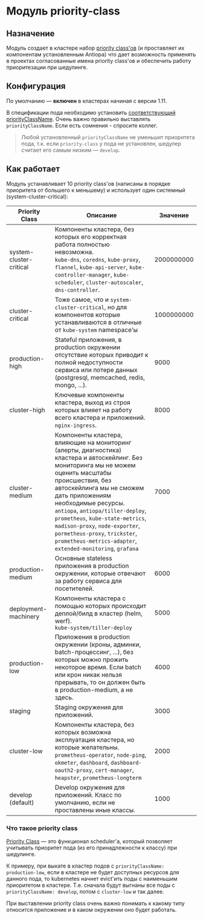Модуль priority-class
=======================

## Назначение

Модуль создает в кластере набор [priority class'ов](https://kubernetes.io/docs/concepts/configuration/pod-priority-preemption/#priorityclass) (и проставляет их компонентам установленным Antiopa) что дает возможность применять в проектах согласованные имена priority class'ов и обеспечить работу приоритезации при шедулинге.

##  Конфигурация

По умолчанию — **включен** в кластерах начиная с версии 1.11.

В спецификации пода необходимо установить [соответствующий](#как-работает) [priorityClassName](https://kubernetes.io/docs/concepts/configuration/pod-priority-preemption/#pod-priority).
Очень важно правильно выставлять `priorityClassName`. Если есть сомнения - спросите коллег.

> Любой установленный `priorityClassName` не уменьшит приоритета пода, т.к. если `priority-class` у пода не установлен, шедулер считает его самым низким — `develop`.

##  Как работает

Модуль устанавливает 10 priority class'ов (написаны в порядке приоритета от большего к меньшему) и использует один системный (system-cluster-critical):

| Priority Class          | Описание                                                                                                                                                            | Значение   |
|-------------------------|---------------------------------------------------------------------------------------------------------------------------------------------------------------------|------------|
| system-cluster-critical | Компоненты кластера, без которых его корректная работа полностью невозможна.<br>`kube-dns`, `coredns`, `kube-proxy`, `flannel`, `kube-api-server`, `kube-controller-manager`, `kube-scheduler`, `cluster-autoscaler`, `dns-controller`.                             | 2000000000 |
| cluster-critical        | Тоже самое, что и `system-cluster-critical`, но для компонентов которые устанавливаются в отличные от `kube-system` namespace'ы | 1000000000 |
| production-high         | Stateful приложения, в production окружении отсутствие которых приводит к полной недоступности сервиса или потере данных (postgresql, memcached, redis, mongo, ...). | 9000       |
| cluster-high            | Ключевые компоненты кластера, выход из строя которых влияет на работу всего кластера и приложений.<br>`nginx-ingress`.                                              | 8000       |
| cluster-medium          | Компоненты кластера, влияющие на мониторинг (алерты, диагностика) кластера и автоскейлинг. Без мониторинга мы не можем оценить масштабы происшествия, без автоскейлинга мы не сможем дать приложениям необходимые ресурсы.<br>`antiopa`, `antiopa/tiller-deploy`, `prometheus`, `kube-state-metrics`, `madison-proxy`, `node-exporter`, `pormetheus-proxy`, `trickster`, `prometheus-metrics-adapter`, `extended-monitoring`, `grafana`                       | 7000       |
| production-medium       | Основные stateless приложения в production окружении, которые отвечают за работу сервиса для посетителей.                                                            | 6000       |
| deployment-machinery    | Компоненты кластера с помощью которых происходит деплой/билд в кластер (helm, werf).<br>`kube-system/tiller-deploy`                                                                                 | 5000       |
| production-low          | Приложения в production окружении (кроны, админки, batch-процессинг, ...), без которых можно прожить некоторое время. Если batch или крон никак нельзя прерывать, то он должен быть в production-medium, а не здесь.                                          | 4000       |
| staging                 | Staging окружения для приложений.                                                                                                                                    | 3000       |
| cluster-low             | Компоненты кластера, без которых возможна эксплуатация кластера, но которые желательны. <br>`prometheus-operator`, `node-ping`, `okmeter`, `dashboard`, `dashboard-oauth2-proxy`, `cert-manager`, `heapster`, `prometheus-longterm`                                                                              | 2000       |
| develop (default)       | Develop окружения для приложений. Класс по умолчанию, если не проставлены иные классы.                                                                               | 1000       |

### Что такое priority class

[Priority Class](https://kubernetes.io/docs/concepts/configuration/pod-priority-preemption) — это функционал scheduler'а, который позволяет учитывать приоритет пода (из его принадлежности к классу) при шедулинге.

К примеру, при выкате в кластер подов с `priorityClassName: production-low`, если в кластере не будет доступных ресурсов для данного пода, то kubernetes начнет evict'ить поды с наименьшим приоритетом в кластере.
Т.е. сначала будут выгнаны все поды с `priorityClassName: develop`, потом с `cluster-low` и так далее.

При выставлении priority class очень важно понимать к какому типу относится приложение и в каком окружении оно будет работать.
